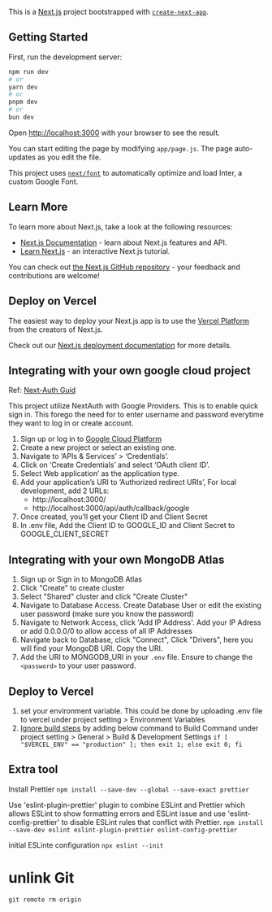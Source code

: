 This is a [Next.js](https://nextjs.org/) project bootstrapped with [`create-next-app`](https://github.com/vercel/next.js/tree/canary/packages/create-next-app).

## Getting Started

First, run the development server:

```bash
npm run dev
# or
yarn dev
# or
pnpm dev
# or
bun dev
```

Open [http://localhost:3000](http://localhost:3000) with your browser to see the result.

You can start editing the page by modifying `app/page.js`. The page auto-updates as you edit the file.

This project uses [`next/font`](https://nextjs.org/docs/basic-features/font-optimization) to automatically optimize and load Inter, a custom Google Font.

## Learn More

To learn more about Next.js, take a look at the following resources:

- [Next.js Documentation](https://nextjs.org/docs) - learn about Next.js features and API.
- [Learn Next.js](https://nextjs.org/learn) - an interactive Next.js tutorial.

You can check out [the Next.js GitHub repository](https://github.com/vercel/next.js/) - your feedback and contributions are welcome!

## Deploy on Vercel

The easiest way to deploy your Next.js app is to use the [Vercel Platform](https://vercel.com/new?utm_medium=default-template&filter=next.js&utm_source=create-next-app&utm_campaign=create-next-app-readme) from the creators of Next.js.

Check out our [Next.js deployment documentation](https://nextjs.org/docs/deployment) for more details.

## Integrating with your own google cloud project

Ref: [Next-Auth Guid](https://karthickragavendran.medium.com/setup-guide-for-nextauth-with-google-and-credentials-providers-in-next-js-13-8f5f13414c1e)

This project utilize NextAuth with Google Providers. This is to enable quick sign in. This forego the need for to enter username and password everytime they want to log in or create account.

1. Sign up or log in to [Google Cloud Platform](https://console.cloud.google.com/)
2. Create a new project or select an existing one.
3. Navigate to ‘APIs & Services’ > ‘Credentials’.
4. Click on ‘Create Credentials’ and select ‘OAuth client ID’.
5. Select Web application’ as the application type.
6. Add your application’s URI to ‘Authorized redirect URIs’, For local development, add 2 URLs:
    + http://localhost:3000/ 
    + http://localhost:3000/api/auth/callback/google 
7. Once created, you’ll get your Client ID and Client Secret
8. In .env file, Add the Client ID to GOOGLE_ID and Client Secret to GOOGLE_CLIENT_SECRET



## Integrating with your own MongoDB Atlas
1. Sign up or Sign in to MongoDB Atlas
2. Click "Create" to create cluster
3. Select "Shared" cluster and click "Create Cluster"
4. Navigate to Database Access. Create Database User or edit the existing user password (make sure you know the password)
5. Navigate to Network Access, click 'Add IP Address'. Add your IP Adress or add 0.0.0.0/0 to allow access of all IP Addresses
6. Navigate back to Database, click "Connect", Click "Drivers", here you will find your MongoDB URI. Copy the URI.
7. Add the URI to MONGODB_URI in your `.env` file. Ensure to change the `<password>` to your user password.

## Deploy to Vercel
1. set your environment variable. This could be done by uploading .env file to vercel under project setting > Environment Variables
2. [Ignore build steps](https://vercel.com/guides/how-do-i-use-the-ignored-build-step-field-on-vercel) by adding below command to Build Command under project setting > General > Build & Development Settings
`if [ "$VERCEL_ENV" == "production" ]; then exit 1; else exit 0; fi`

## Extra tool
Install Prettier
`npm install --save-dev --global --save-exact prettier`

Use 'eslint-plugin-prettier' plugin to combine ESLint and Prettier which allows ESLint to show formatting errors and ESLint issue and use 'eslint-config-prettier' to disable ESLint rules that conflict with Prettier.
`npm install --save-dev eslint eslint-plugin-prettier eslint-config-prettier`

initial ESLinte configuration
`npx eslint --init`


# unlink Git
`git remote rm origin`
